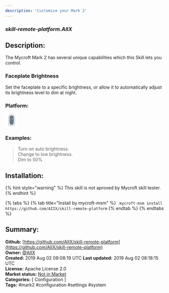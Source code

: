 ```yaml
---
description: 'Customize your Mark 2'
---
```


### _skill-remote-platform.AIIX_  
## Description:  
The Mycroft Mark 2 has several unique capabilities which this Skill lets you
control.

###  Faceplate Brightness
Set the faceplate to a specific brightness, or allow it to automatically adjust
its brightness level to dim at night.  
  
  
### Platform:  
 ![Mark II](../.gitbook/assets/mark-2-icon.png)   
### Examples:  
> Turn on auto brightness.  
> Change to low brightness.  
> Dim to 50%  
  
## Installation:  
{% hint style="warning" %}
This skill is not aproved by Mycroft skill tester.
{% endhint %}
    
{% tabs %}
{% tab title="Install by mycroft-msm" %}
``` mycroft-msm install https://github.com/AIIX/skill-remote-platform```
{% endtab %}
  {% endtabs %}
    
## Summary:  
**Github:** [https://github.com/AIIX/skill-remote-platform](https://github.com/AIIX/skill-remote-platform)  
**Owner:** [@AIIX](https://github.com/AIIX)  
**Created:** 2019 Aug 02 08:08:19 UTC  **Last updated:** 2019 Aug 02 08:18:15 UTC  
**License:** Apache License 2.0  
**Market status:** [Not in Market](https://market.mycroft.ai/skill/)  
**Categories:** [ Configuration ]   
**Tags:** \#mark2 \#configuration \#settings \#system   

